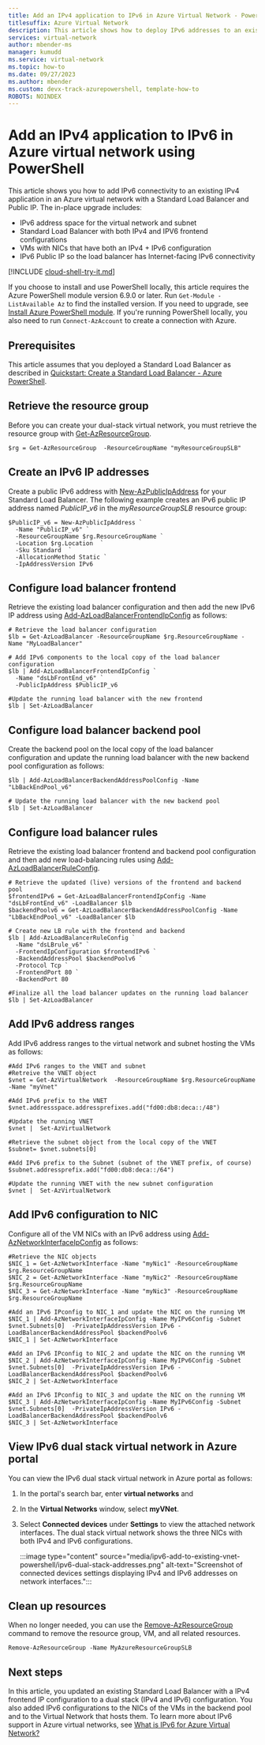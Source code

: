 ```yaml
---
title: Add an IPv4 application to IPv6 in Azure Virtual Network - PowerShell
titlesuffix: Azure Virtual Network
description: This article shows how to deploy IPv6 addresses to an existing application in Azure virtual network using Azure PowerShell.
services: virtual-network
author: mbender-ms
manager: kumudd
ms.service: virtual-network
ms.topic: how-to
ms.date: 09/27/2023
ms.author: mbender
ms.custom: devx-track-azurepowershell, template-how-to
ROBOTS: NOINDEX
---
```


# Add an IPv4 application to IPv6 in Azure virtual network using PowerShell

This article shows you how to add IPv6 connectivity to an existing IPv4 application in an Azure virtual network with a Standard Load Balancer and Public IP. The in-place upgrade includes:
- IPv6 address space for the virtual network and subnet
- Standard Load Balancer with both IPv4 and IPV6 frontend configurations
- VMs with NICs that have both an IPv4 + IPv6 configuration
- IPv6 Public IP so the load balancer has Internet-facing IPv6 connectivity

[!INCLUDE [cloud-shell-try-it.md](../../includes/cloud-shell-try-it.md)]

If you choose to install and use PowerShell locally, this article requires the Azure PowerShell module version 6.9.0 or later. Run `Get-Module -ListAvailable Az` to find the installed version. If you need to upgrade, see [Install Azure PowerShell module](/powershell/azure/install-azure-powershell). If you're running PowerShell locally, you also need to run `Connect-AzAccount` to create a connection with Azure.

## Prerequisites

This article assumes that you deployed a Standard Load Balancer as described in [Quickstart: Create a Standard Load Balancer - Azure PowerShell](../load-balancer/quickstart-load-balancer-standard-public-powershell.md).

## Retrieve the resource group

Before you can create your dual-stack virtual network, you must retrieve the resource group with [Get-AzResourceGroup](/powershell/module/az.resources/get-azresourcegroup).

```azurepowershell-interactive
$rg = Get-AzResourceGroup  -ResourceGroupName "myResourceGroupSLB"
```

## Create an IPv6 IP addresses

Create a public IPv6 address with [New-AzPublicIpAddress](/powershell/module/az.network/new-azpublicipaddress) for your Standard Load Balancer. The following example creates an IPv6 public IP address named *PublicIP_v6* in the *myResourceGroupSLB* resource group:

```azurepowershell-interactive  
$PublicIP_v6 = New-AzPublicIpAddress `
  -Name "PublicIP_v6" `
  -ResourceGroupName $rg.ResourceGroupName `
  -Location $rg.Location  `
  -Sku Standard  `
  -AllocationMethod Static `
  -IpAddressVersion IPv6
```

## Configure load balancer frontend

Retrieve the existing load balancer configuration and then add the new IPv6 IP address using [Add-AzLoadBalancerFrontendIpConfig](/powershell/module/az.network/Add-AzLoadBalancerFrontendIpConfig) as follows:

```azurepowershell-interactive
# Retrieve the load balancer configuration
$lb = Get-AzLoadBalancer -ResourceGroupName $rg.ResourceGroupName -Name "MyLoadBalancer"

# Add IPv6 components to the local copy of the load balancer configuration
$lb | Add-AzLoadBalancerFrontendIpConfig `
  -Name "dsLbFrontEnd_v6" `
  -PublicIpAddress $PublicIP_v6

#Update the running load balancer with the new frontend
$lb | Set-AzLoadBalancer
```

## Configure load balancer backend pool

Create the backend pool on the local copy of the load balancer configuration and update the running load balancer with the new backend pool configuration as follows:

```azurepowershell-interactive
$lb | Add-AzLoadBalancerBackendAddressPoolConfig -Name "LbBackEndPool_v6"

# Update the running load balancer with the new backend pool
$lb | Set-AzLoadBalancer
```

## Configure load balancer rules
Retrieve the existing load balancer frontend and backend pool configuration and then add new load-balancing rules using [Add-AzLoadBalancerRuleConfig](/powershell/module/az.network/Add-AzLoadBalancerRuleConfig).

```azurepowershell-interactive
# Retrieve the updated (live) versions of the frontend and backend pool
$frontendIPv6 = Get-AzLoadBalancerFrontendIpConfig -Name "dsLbFrontEnd_v6" -LoadBalancer $lb
$backendPoolv6 = Get-AzLoadBalancerBackendAddressPoolConfig -Name "LbBackEndPool_v6" -LoadBalancer $lb

# Create new LB rule with the frontend and backend
$lb | Add-AzLoadBalancerRuleConfig `
  -Name "dsLBrule_v6" `
  -FrontendIpConfiguration $frontendIPv6 `
  -BackendAddressPool $backendPoolv6 `
  -Protocol Tcp `
  -FrontendPort 80 `
  -BackendPort 80

#Finalize all the load balancer updates on the running load balancer
$lb | Set-AzLoadBalancer
```
## Add IPv6 address ranges

Add IPv6 address ranges to the virtual network and subnet hosting the VMs as follows:

```azurepowershell-interactive
#Add IPv6 ranges to the VNET and subnet
#Retreive the VNET object
$vnet = Get-AzVirtualNetwork  -ResourceGroupName $rg.ResourceGroupName -Name "myVnet" 

#Add IPv6 prefix to the VNET
$vnet.addressspace.addressprefixes.add("fd00:db8:deca::/48")

#Update the running VNET
$vnet |  Set-AzVirtualNetwork

#Retrieve the subnet object from the local copy of the VNET
$subnet= $vnet.subnets[0]

#Add IPv6 prefix to the Subnet (subnet of the VNET prefix, of course)
$subnet.addressprefix.add("fd00:db8:deca::/64")

#Update the running VNET with the new subnet configuration
$vnet |  Set-AzVirtualNetwork
```

## Add IPv6 configuration to NIC

Configure all of the VM NICs with an IPv6 address using [Add-AzNetworkInterfaceIpConfig](/powershell/module/az.network/Add-AzNetworkInterfaceIpConfig) as follows:

```azurepowershell-interactive
#Retrieve the NIC objects
$NIC_1 = Get-AzNetworkInterface -Name "myNic1" -ResourceGroupName $rg.ResourceGroupName
$NIC_2 = Get-AzNetworkInterface -Name "myNic2" -ResourceGroupName $rg.ResourceGroupName
$NIC_3 = Get-AzNetworkInterface -Name "myNic3" -ResourceGroupName $rg.ResourceGroupName

#Add an IPv6 IPconfig to NIC_1 and update the NIC on the running VM
$NIC_1 | Add-AzNetworkInterfaceIpConfig -Name MyIPv6Config -Subnet $vnet.Subnets[0]  -PrivateIpAddressVersion IPv6 -LoadBalancerBackendAddressPool $backendPoolv6 
$NIC_1 | Set-AzNetworkInterface

#Add an IPv6 IPconfig to NIC_2 and update the NIC on the running VM
$NIC_2 | Add-AzNetworkInterfaceIpConfig -Name MyIPv6Config -Subnet $vnet.Subnets[0]  -PrivateIpAddressVersion IPv6 -LoadBalancerBackendAddressPool $backendPoolv6 
$NIC_2 | Set-AzNetworkInterface

#Add an IPv6 IPconfig to NIC_3 and update the NIC on the running VM
$NIC_3 | Add-AzNetworkInterfaceIpConfig -Name MyIPv6Config -Subnet $vnet.Subnets[0]  -PrivateIpAddressVersion IPv6 -LoadBalancerBackendAddressPool $backendPoolv6 
$NIC_3 | Set-AzNetworkInterface
```

## View IPv6 dual stack virtual network in Azure portal

You can view the IPv6 dual stack virtual network in Azure portal as follows:
1. In the portal's search bar, enter **virtual networks** and 
1. In the **Virtual Networks** window, select **myVNet**.
1.  Select **Connected devices** under **Settings** to view the attached network interfaces. The dual stack virtual network shows the three NICs with both IPv4 and IPv6 configurations.

    :::image type="content" source="media/ipv6-add-to-existing-vnet-powershell/ipv6-dual-stack-addresses.png" alt-text="Screenshot of connected devices settings displaying IPv4 and IPv6 addresses on network interfaces.":::
 

## Clean up resources

When no longer needed, you can use the [Remove-AzResourceGroup](/powershell/module/az.resources/remove-azresourcegroup) command to remove the resource group, VM, and all related resources.

```azurepowershell-interactive
Remove-AzResourceGroup -Name MyAzureResourceGroupSLB
```

## Next steps

In this article, you updated an existing Standard Load Balancer with a IPv4 frontend IP configuration to a dual stack (IPv4 and IPv6) configuration. You also added IPv6 configurations to the NICs of the VMs in the backend pool and to the Virtual Network that hosts them. To learn more about IPv6 support in Azure virtual networks, see [What is IPv6 for Azure Virtual Network?](../virtual-network/ip-services/ipv6-overview.md)
